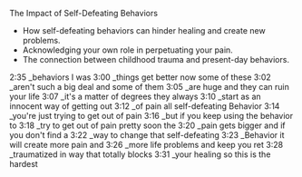 The Impact of Self-Defeating Behaviors 
- How self-defeating behaviors can hinder healing and create new problems.
- Acknowledging your own role in perpetuating your pain.
- The connection between childhood trauma and present-day behaviors.

2:35 _behaviors I was
 3:00 _things get better now some of these
 3:02 _aren't such a big deal and some of them
 3:05 _are huge and they can ruin your life
 3:07 _it's a matter of degrees they always
 3:10 _start as an innocent way of getting out
 3:12 _of pain all self-defeating Behavior
 3:14 _you're just trying to get out of pain
 3:16 _but if you keep using the behavior to
 3:18 _try to get out of pain pretty soon the
 3:20 _pain gets bigger and if you don't find a
 3:22 _way to change that self-defeating
 3:23 _Behavior it will create more pain and
 3:26 _more life problems and keep you ret
 3:28 _traumatized in way that totally blocks
 3:31 _your healing so this is the hardest